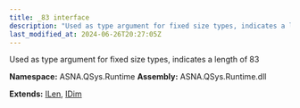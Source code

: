 ```yaml
---
title: _83 interface
description: "Used as type argument for fixed size types, indicates a length of 83  "
last_modified_at: 2024-06-26T20:27:05Z
---
```


Used as type argument for fixed size types, indicates a length of 83 

**Namespace:** ASNA.QSys.Runtime
**Assembly:** ASNA.QSys.Runtime.dll

**Extends:** [ILen](/reference/runtime/qsys-runtime/i-len.html), [IDim](/reference/runtime/qsys-runtime/i-dim.html)
<br>
<br>
